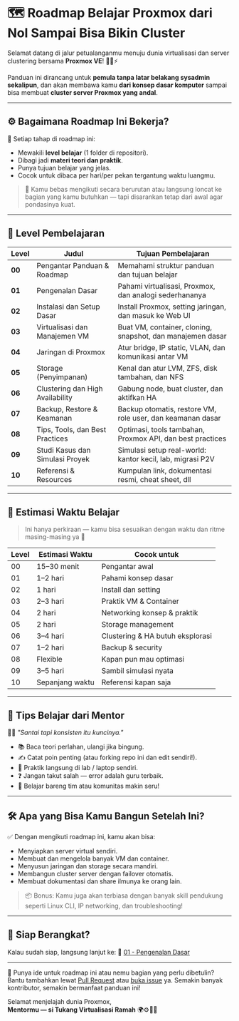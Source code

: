 # 🗺️ Roadmap Belajar Proxmox dari Nol Sampai Bisa Bikin Cluster

Selamat datang di jalur petualanganmu menuju dunia virtualisasi dan server clustering bersama **Proxmox VE**! 🧙‍♂️⚡

Panduan ini dirancang untuk **pemula tanpa latar belakang sysadmin sekalipun**, dan akan membawa kamu **dari konsep dasar komputer** sampai bisa membuat **cluster server Proxmox yang andal**.

---

## ⚙️ Bagaimana Roadmap Ini Bekerja?

📌 Setiap tahap di roadmap ini:
- Mewakili **level belajar** (1 folder di repositori).
- Dibagi jadi **materi teori dan praktik**.
- Punya tujuan belajar yang jelas.
- Cocok untuk dibaca per hari/per pekan tergantung waktu luangmu.

> 🎯 Kamu bebas mengikuti secara berurutan atau langsung loncat ke bagian yang kamu butuhkan — tapi disarankan tetap dari awal agar pondasinya kuat.

---

## 🚧 Level Pembelajaran

| Level | Judul | Tujuan Pembelajaran |
|-------|-------|---------------------|
| **00** | Pengantar Panduan & Roadmap | Memahami struktur panduan dan tujuan belajar |
| **01** | Pengenalan Dasar | Pahami virtualisasi, Proxmox, dan analogi sederhananya |
| **02** | Instalasi dan Setup Dasar | Install Proxmox, setting jaringan, dan masuk ke Web UI |
| **03** | Virtualisasi dan Manajemen VM | Buat VM, container, cloning, snapshot, dan manajemen dasar |
| **04** | Jaringan di Proxmox | Atur bridge, IP static, VLAN, dan komunikasi antar VM |
| **05** | Storage (Penyimpanan) | Kenal dan atur LVM, ZFS, disk tambahan, dan NFS |
| **06** | Clustering dan High Availability | Gabung node, buat cluster, dan aktifkan HA |
| **07** | Backup, Restore & Keamanan | Backup otomatis, restore VM, role user, dan keamanan dasar |
| **08** | Tips, Tools, dan Best Practices | Optimasi, tools tambahan, Proxmox API, dan best practices |
| **09** | Studi Kasus dan Simulasi Proyek | Simulasi setup real-world: kantor kecil, lab, migrasi P2V |
| **10** | Referensi & Resources | Kumpulan link, dokumentasi resmi, cheat sheet, dll |

---

## 🧠 Estimasi Waktu Belajar

> Ini hanya perkiraan — kamu bisa sesuaikan dengan waktu dan ritme masing-masing ya 🙌

| Level | Estimasi Waktu | Cocok untuk |
|-------|----------------|-------------|
| 00 | 15–30 menit | Pengantar awal |
| 01 | 1–2 hari | Pahami konsep dasar |
| 02 | 1 hari | Install dan setting |
| 03 | 2–3 hari | Praktik VM & Container |
| 04 | 2 hari | Networking konsep & praktik |
| 05 | 2 hari | Storage management |
| 06 | 3–4 hari | Clustering & HA butuh eksplorasi |
| 07 | 1–2 hari | Backup & security |
| 08 | Flexible | Kapan pun mau optimasi |
| 09 | 3–5 hari | Sambil simulasi nyata |
| 10 | Sepanjang waktu | Referensi kapan saja |

---

## 📌 Tips Belajar dari Mentor

🧙‍♂️ *"Santai tapi konsisten itu kuncinya."*

- 📚 Baca teori perlahan, ulangi jika bingung.
- ✍️ Catat poin penting (atau forking repo ini dan edit sendiri!).
- 🧪 Praktik langsung di lab / laptop sendiri.
- ❓ Jangan takut salah — error adalah guru terbaik.
- 👯 Belajar bareng tim atau komunitas makin seru!

---

## 🛠️ Apa yang Bisa Kamu Bangun Setelah Ini?

✅ Dengan mengikuti roadmap ini, kamu akan bisa:
- Menyiapkan server virtual sendiri.
- Membuat dan mengelola banyak VM dan container.
- Menyusun jaringan dan storage secara mandiri.
- Membangun cluster server dengan failover otomatis.
- Membuat dokumentasi dan share ilmunya ke orang lain.

> 📦 Bonus: Kamu juga akan terbiasa dengan banyak skill pendukung seperti Linux CLI, IP networking, dan troubleshooting!

---

## 🚀 Siap Berangkat?

Kalau sudah siap, langsung lanjut ke:
📂 [01 - Pengenalan Dasar](../01%20-%20Pengenalan%20Dasar/README.md)

---

💬 Punya ide untuk roadmap ini atau nemu bagian yang perlu dibetulin?  
Bantu tambahkan lewat [Pull Request](#) atau [buka issue](#) ya. Semakin banyak kontributor, semakin bermanfaat panduan ini!

Selamat menjelajah dunia Proxmox,  
**Mentormu — si Tukang Virtualisasi Ramah** 🌍⚙️🧙‍♂️
